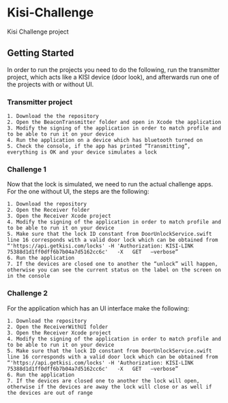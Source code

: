 # Kisi-Challenge
Kisi Challenge project


## Getting Started

In order to run the projects you need to do the following, run the transmitter project, which acts like a KISI device (door look), and afterwards run one of the projects with or without UI.

### Transmitter project

```
1. Download the the repository
2. Open the BeaconTransmitter folder and open in Xcode the application
3. Modify the signing of the application in order to match profile and to be able to run it on your device
4. Run the application on a device which has bluetooth turned on
5. Check the console, if the app has printed “Transmitting”, everything is OK and your device simulates a lock
```

### Challenge 1

Now that the lock is simulated, we need to run the actual challenge apps. For the one without UI, the steps are the following:

```
1. Download the repository
2. Open the Receiver folder
3. Open the Receiver Xcode project
4. Modify the signing of the application in order to match profile and to be able to run it on your device
5. Make sure that the lock ID constant from DoorUnlockService.swift  line 16 corresponds with a valid door lock which can be obtained from “'https://api.getkisi.com/locks' -H 'Authorization: KISI-LINK 75388d1d1ff0dff6b7b04a7d5162cc6c'   -X   GET   —verbose”
6. Run the application
7. If the devices are closed one to another the “unlock” will happen, otherwise you can see the current status on the label on the screen on in the console

```
### Challenge 2

For the application which has an UI interface make the following:

```
1. Download the repository
2. Open the ReceiverWithUI folder
3. Open the Receiver Xcode project
4. Modify the signing of the application in order to match profile and to be able to run it on your device
5. Make sure that the lock ID constant from DoorUnlockService.swift  line 16 corresponds with a valid door lock which can be obtained from “'https://api.getkisi.com/locks' -H 'Authorization: KISI-LINK 75388d1d1ff0dff6b7b04a7d5162cc6c'   -X   GET   —verbose”
6. Run the application
7. If the devices are closed one to another the lock will open, otherwise if the devices are away the lock will close or as well if the devices are out of range

```

